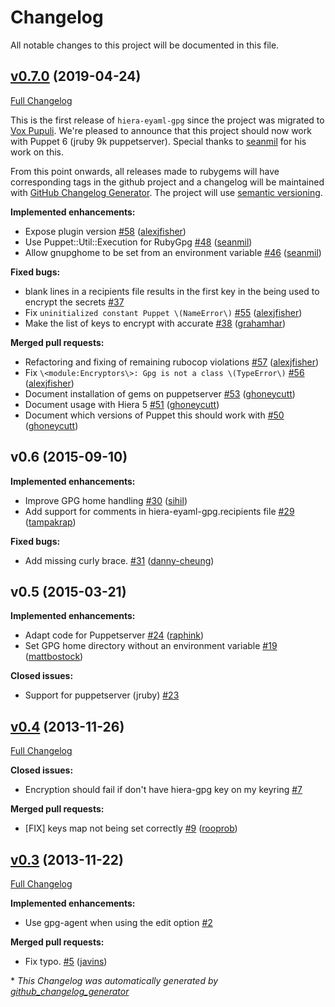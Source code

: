 # Changelog

All notable changes to this project will be documented in this file.

## [v0.7.0](https://github.com/voxpupuli/hiera-eyaml-gpg/tree/v0.7.0) (2019-04-24)

[Full Changelog](https://github.com/voxpupuli/hiera-eyaml-gpg/compare/vp_migration...v0.7.0)

This is the first release of `hiera-eyaml-gpg` since the project was migrated to [Vox Pupuli](https://voxpupuli.org/).  We're pleased to announce that this project should now work with Puppet 6 (jruby 9k puppetserver).  Special thanks to [seanmil](https://github.com/seanmil) for his work on this.

From this point onwards, all releases made to rubygems will have corresponding tags in the github project and a changelog will be maintained with [GitHub Changelog Generator](https://github.com/github-changelog-generator/github-changelog-generator).  The project will use [semantic versioning](https://semver.org/).

**Implemented enhancements:**

- Expose plugin version [\#58](https://github.com/voxpupuli/hiera-eyaml-gpg/pull/58) ([alexjfisher](https://github.com/alexjfisher))
- Use Puppet::Util::Execution for RubyGpg [\#48](https://github.com/voxpupuli/hiera-eyaml-gpg/pull/48) ([seanmil](https://github.com/seanmil))
- Allow gnupghome to be set from an environment variable [\#46](https://github.com/voxpupuli/hiera-eyaml-gpg/pull/46) ([seanmil](https://github.com/seanmil))

**Fixed bugs:**

- blank lines in a recipients file results in the first key in the being used to encrypt the secrets [\#37](https://github.com/voxpupuli/hiera-eyaml-gpg/issues/37)
- Fix `uninitialized constant Puppet \(NameError\)` [\#55](https://github.com/voxpupuli/hiera-eyaml-gpg/pull/55) ([alexjfisher](https://github.com/alexjfisher))
- Make the list of keys to encrypt with accurate [\#38](https://github.com/voxpupuli/hiera-eyaml-gpg/pull/38) ([grahamhar](https://github.com/grahamhar))

**Merged pull requests:**

- Refactoring and fixing of remaining rubocop violations [\#57](https://github.com/voxpupuli/hiera-eyaml-gpg/pull/57) ([alexjfisher](https://github.com/alexjfisher))
- Fix `\<module:Encryptors\>: Gpg is not a class \(TypeError\)` [\#56](https://github.com/voxpupuli/hiera-eyaml-gpg/pull/56) ([alexjfisher](https://github.com/alexjfisher))
- Document installation of gems on puppetserver [\#53](https://github.com/voxpupuli/hiera-eyaml-gpg/pull/53) ([ghoneycutt](https://github.com/ghoneycutt))
- Document usage with Hiera 5 [\#51](https://github.com/voxpupuli/hiera-eyaml-gpg/pull/51) ([ghoneycutt](https://github.com/ghoneycutt))
- Document which versions of Puppet this should work with [\#50](https://github.com/voxpupuli/hiera-eyaml-gpg/pull/50) ([ghoneycutt](https://github.com/ghoneycutt))

## v0.6 (2015-09-10)

**Implemented enhancements:**

- Improve GPG home handling [\#30](https://github.com/voxpupuli/hiera-eyaml-gpg/pull/30) ([sihil](https://github.com/sihil))
- Add support for comments in hiera-eyaml-gpg.recipients file [\#29](https://github.com/voxpupuli/hiera-eyaml-gpg/pull/29) ([tampakrap](https://github.com/tampakrap))

**Fixed bugs:**

- Add missing curly brace. [\#31](https://github.com/voxpupuli/hiera-eyaml-gpg/pull/31) ([danny-cheung](https://github.com/danny-cheung))

## v0.5 (2015-03-21)

**Implemented enhancements:**

- Adapt code for Puppetserver [\#24](https://github.com/voxpupuli/hiera-eyaml-gpg/pull/24) ([raphink](https://github.com/raphink))
- Set GPG home directory without an environment variable [\#19](https://github.com/voxpupuli/hiera-eyaml-gpg/pull/19) ([mattbostock](https://github.com/mattbostock))

**Closed issues:**

- Support for puppetserver \(jruby\) [\#23](https://github.com/voxpupuli/hiera-eyaml-gpg/issues/23)

## [v0.4](https://github.com/voxpupuli/hiera-eyaml-gpg/tree/v0.4) (2013-11-26)

[Full Changelog](https://github.com/voxpupuli/hiera-eyaml-gpg/compare/v0.3...v0.4)

**Closed issues:**

- Encryption should fail if don't have hiera-gpg key on my keyring [\#7](https://github.com/voxpupuli/hiera-eyaml-gpg/issues/7)

**Merged pull requests:**

- \[FIX\] keys map not being set correctly [\#9](https://github.com/voxpupuli/hiera-eyaml-gpg/pull/9) ([rooprob](https://github.com/rooprob))

## [v0.3](https://github.com/voxpupuli/hiera-eyaml-gpg/tree/v0.3) (2013-11-22)

[Full Changelog](https://github.com/voxpupuli/hiera-eyaml-gpg/compare/709b12bcd637a18672847946c410701d32096e0c...v0.3)

**Implemented enhancements:**

- Use gpg-agent when using the edit option [\#2](https://github.com/voxpupuli/hiera-eyaml-gpg/issues/2)

**Merged pull requests:**

- Fix typo. [\#5](https://github.com/voxpupuli/hiera-eyaml-gpg/pull/5) ([javins](https://github.com/javins))


\* *This Changelog was automatically generated by [github_changelog_generator](https://github.com/github-changelog-generator/github-changelog-generator)*
